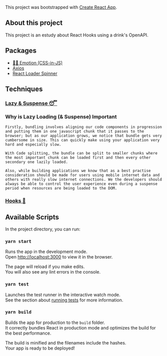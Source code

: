 This project was bootstrapped with [Create React App](https://github.com/facebook/create-react-app).

## About this project

This project is an estudy about React Hooks using a drink's OpenAPI.

## Packages 
- [👩‍🎤 Emotion (CSS-in-JS)](https://github.com/emotion-js/emotion)
- [Axios](https://github.com/axios/axios)
- [React Loader Spinner](https://github.com/mhnpd/react-loader-spinner)

## Techniques
### [Lazy & Suspense 😴](https://blog.bitsrc.io/lazy-loading-react-components-with-react-lazy-and-suspense-f05c4cfde10c)
### Why is Lazy Loading (& Suspense) Important
    Firstly, bundling involves aligning our code components in progression and putting them in one javascript chunk that it passes to the browser; but as our application grows, we notice that bundle gets very cumbersome in size. This can quickly make using your application very hard and especially slow. 
    
    With Code splitting, the bundle can be split to smaller chunks where the most important chunk can be loaded first and then every other secondary one lazily loaded.

    Also, while building applications we know that as a best practise consideration should be made for users using mobile internet data and others with really slow internet connections. We the developers should always be able to control the user experience even during a suspense period when resources are being loaded to the DOM.
### [Hooks 🎣](https://pt-br.reactjs.org/docs/hooks-intro.html) 

## Available Scripts

In the project directory, you can run:

### `yarn start`

Runs the app in the development mode.<br />
Open [http://localhost:3000](http://localhost:3000) to view it in the browser.

The page will reload if you make edits.<br />
You will also see any lint errors in the console.

### `yarn test`

Launches the test runner in the interactive watch mode.<br />
See the section about [running tests](https://facebook.github.io/create-react-app/docs/running-tests) for more information.

### `yarn build`

Builds the app for production to the `build` folder.<br />
It correctly bundles React in production mode and optimizes the build for the best performance.

The build is minified and the filenames include the hashes.<br />
Your app is ready to be deployed!
